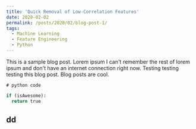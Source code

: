 ```yaml
---
title: 'Quick Removal of Low-Correlation Features'
date: 2020-02-02
permalink: /posts/2020/02/blog-post-1/
tags:
  - Machine Learning
  - Feature Engineering
  - Python
---
```


This is a sample blog post. Lorem ipsum I can't remember the rest of lorem ipsum and don't have an internet connection right now. Testing testing testing this blog post. Blog posts are cool.


~~~~{.python}
# python code
~~~~

```python
if (isAwesome):
  return true
```

dd
--


